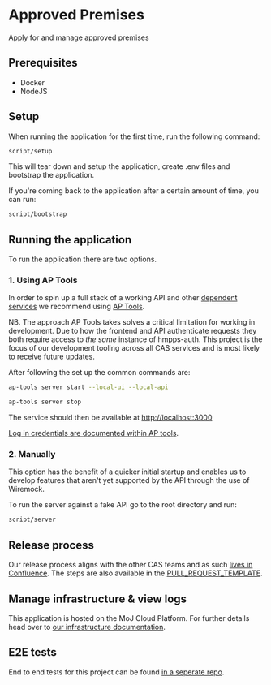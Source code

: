 # Approved Premises

Apply for and manage approved premises

## Prerequisites

- Docker
- NodeJS

## Setup

When running the application for the first time, run the following command:

```bash
script/setup
```

This will tear down and setup the application, create .env files and bootstrap the application.

If you're coming back to the application after a certain amount of time, you can run:

```bash
script/bootstrap
```

## Running the application

To run the application there are two options.

### 1. Using AP Tools

In order to spin up a full stack of a working API and other [dependent services](./docker-compose.yml) we recommend using [AP Tools](https://github.com/ministryofjustice/hmpps-approved-premises-tools).

NB. The approach AP Tools takes solves a critical limitation for working in
development. Due to how the frontend and API authenticate requests they both
require access to _the same_ instance of hmpps-auth. This project is the focus
of our development tooling across all CAS services and is most likely to receive
future updates.

After following the set up the common commands are:

```bash
ap-tools server start --local-ui --local-api
```

```bash
ap-tools server stop
```

The service should then be available at <http://localhost:3000>

[Log in credentials are documented within AP
tools](https://github.com/ministryofjustice/hmpps-approved-premises-tools#start-server).

### 2. Manually

This option has the benefit of a quicker initial startup and enables us to
develop features that aren't yet supported by the API through the use of
Wiremock.

To run the server against a fake API go to the root directory and run:

```bash
script/server
```

## Release process

Our release process aligns with the other CAS teams and as such [lives in
Confluence](https://dsdmoj.atlassian.net/wiki/spaces/AP/pages/4247847062/Release+process).
The steps are also available in the
[PULL_REQUEST_TEMPLATE](/.github/PULL_REQUEST_TEMPLATE.md#release-checklist).

## Manage infrastructure & view logs

This application is hosted on the MoJ Cloud Platform. For further details
head over to [our infrastructure documentation](/doc/how-to/manage-infrastructure.md).

## E2E tests

End to end tests for this project can be found [in a seperate repo](https://github.com/ministryofjustice/hmpps-approved-premises-e2e).
